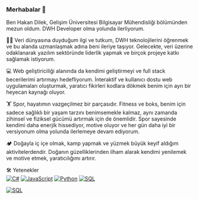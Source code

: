 ### Merhabalar 👋

Ben Hakan Dilek, Gelişim Üniversitesi Bilgisayar Mühendisliği bölümünden mezun oldum. DWH Developer olma yolunda ilerliyorum.

👨‍💻 Veri dünyasına duyduğum ilgi ve tutkum, DWH teknolojilerini öğrenmek ve bu alanda uzmanlaşmak adına beni ileriye taşıyor. Gelecekte, veri üzerine odaklanarak yazılım sektöründe liderlik yapmak ve birçok projeye katkı sağlamak istiyorum.

💻 Web geliştiriciliği alanında da kendimi geliştirmeyi ve full stack becerilerimi artırmayı hedefliyorum. İnteraktif ve kullanıcı dostu web uygulamaları oluşturmak, yaratıcı fikirleri kodlara dökmek benim için ayrı bir heyecan kaynağı oluyor.

🏋️ Spor, hayatımın vazgeçilmez bir parçasıdır. Fitness ve boks, benim için sadece sağlıklı bir yaşam tarzını benimsemekle kalmaz, aynı zamanda zihinsel ve fiziksel gücümü artırmak için de önemlidir. Spor sayesinde kendimi daha enerjik hissediyor, motive oluyor ve her gün daha iyi bir versiyonum olma yolunda ilerlemeye devam ediyorum.

🏕️ Doğayla iç içe olmak, kamp yapmak ve yüzmek büyük keyif aldığım aktivitelerdendir. Doğanın güzelliklerinden ilham alarak kendimi yenilemek ve motive etmek, yaratıcılığımı artırır.

🛠️ Yetenekler
<br/>
[![C#](https://img.shields.io/badge/-C%23-%23239120?style=flat-square&logo=c-sharp&logoColor=white&logoSize=60)](https://docs.microsoft.com/en-us/dotnet/csharp/)
[![JavaScript](https://img.shields.io/badge/-JavaScript-%23FFD700?style=flat-square&logo=javascript&logoColor=white&logoSize=60)](https://developer.mozilla.org/en-US/docs/Web/JavaScript)
[![Python](https://img.shields.io/badge/-Python-%23FFD700?style=flat-square&logo=python&logoColor=white&logoSize=60)](https://www.python.org/)
[![SQL](https://img.shields.io/badge/-SQL-%23FFA500?style=flat-square&logo=sql&logoColor=white&logoSize=60)](https://www.w3schools.com/sql/)

[![SQL](https://img.shields.io/badge/-SQL-%23FFA500?style=plastic&logo=sql&logoColor=white&logoSize=60)](https://www.w3schools.com/sql/)

<!--
**leohakan/leohakan** is a ✨ _special_ ✨ repository because its `README.md` (this file) appears on your GitHub profile.

Here are some ideas to get you started:

- 🔭 I’m currently working on ...
- 🌱 I’m currently learning ...
- 👯 I’m looking to collaborate on ...
- 🤔 I’m looking for help with ...
- 💬 Ask me about ...
- 📫 How to reach me: ...
- 😄 Pronouns: ...
- ⚡ Fun fact: ...
-->
